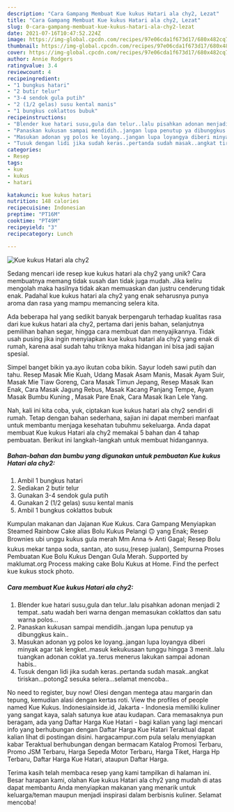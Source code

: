```yaml
---
description: "Cara Gampang Membuat Kue kukus Hatari ala chy2, Lezat"
title: "Cara Gampang Membuat Kue kukus Hatari ala chy2, Lezat"
slug: 0-cara-gampang-membuat-kue-kukus-hatari-ala-chy2-lezat
date: 2021-07-16T10:47:52.224Z
image: https://img-global.cpcdn.com/recipes/97e06cda1f673d17/680x482cq70/kue-kukus-hatari-ala-chy2-foto-resep-utama.jpg
thumbnail: https://img-global.cpcdn.com/recipes/97e06cda1f673d17/680x482cq70/kue-kukus-hatari-ala-chy2-foto-resep-utama.jpg
cover: https://img-global.cpcdn.com/recipes/97e06cda1f673d17/680x482cq70/kue-kukus-hatari-ala-chy2-foto-resep-utama.jpg
author: Annie Rodgers
ratingvalue: 3.4
reviewcount: 4
recipeingredient:
- "1 bungkus hatari"
- "2 butir telur"
- "3-4 sendok gula putih"
- "2 (1/2 gelas) susu kental manis"
- "1 bungkus coklattos bubuk"
recipeinstructions:
- "Blender kue hatari susu,gula dan telur..lalu pisahkan adonan menjadi 2 tempat..satu wadah beri warna dengan memasukan coklattos dan satu warna polos..."
- "Panaskan kukusan sampai mendidih..jangan lupa penutup ya dibunggkus kain.."
- "Masukan adonan yg polos ke loyang..jangan lupa loyangya diberi minyak agar tak lengket..masuk kekukusaan tunggu hingga 3 menit..lalu tuangkan adonan coklat ya..terus menerus lakukan sampai adonan habis.."
- "Tusuk dengan lidi jika sudah keras..pertanda sudah masak..angkat tiriskan...potong2 sesuka selera...selamat mencoba.."
categories:
- Resep
tags:
- kue
- kukus
- hatari

katakunci: kue kukus hatari 
nutrition: 148 calories
recipecuisine: Indonesian
preptime: "PT16M"
cooktime: "PT49M"
recipeyield: "3"
recipecategory: Lunch

---
```



![Kue kukus Hatari ala chy2](https://img-global.cpcdn.com/recipes/97e06cda1f673d17/680x482cq70/kue-kukus-hatari-ala-chy2-foto-resep-utama.jpg)

Sedang mencari ide resep kue kukus hatari ala chy2 yang unik? Cara membuatnya memang tidak susah dan tidak juga mudah. Jika keliru mengolah maka hasilnya tidak akan memuaskan dan justru cenderung tidak enak. Padahal kue kukus hatari ala chy2 yang enak seharusnya punya aroma dan rasa yang mampu memancing selera kita.

Ada beberapa hal yang sedikit banyak berpengaruh terhadap kualitas rasa dari kue kukus hatari ala chy2, pertama dari jenis bahan, selanjutnya pemilihan bahan segar, hingga cara membuat dan menyajikannya. Tidak usah pusing jika ingin menyiapkan kue kukus hatari ala chy2 yang enak di rumah, karena asal sudah tahu triknya maka hidangan ini bisa jadi sajian spesial.

Simpel banget bikin ya.ayo ikutan coba bikin. Sayur lodeh sawi putih dan tahu. Resep Masak Mie Kuah, Udang Masak Asam Manis, Masak Ayam Suir, Masak Mie Tiaw Goreng, Cara Masak Timun Jepang, Resep Masak Ikan Enak, Cara Masak Jagung Rebus, Masak Kacang Panjang Tempe, Ayam Masak Bumbu Kuning , Masak Pare Enak, Cara Masak Ikan Lele Yang.


Nah, kali ini kita coba, yuk, ciptakan kue kukus hatari ala chy2 sendiri di rumah. Tetap dengan bahan sederhana, sajian ini dapat memberi manfaat untuk membantu menjaga kesehatan tubuhmu sekeluarga. Anda dapat membuat Kue kukus Hatari ala chy2 memakai 5 bahan dan 4 tahap pembuatan. Berikut ini langkah-langkah untuk membuat hidangannya.

<!--inarticleads1-->

##### Bahan-bahan dan bumbu yang digunakan untuk pembuatan Kue kukus Hatari ala chy2:

1. Ambil 1 bungkus hatari
1. Sediakan 2 butir telur
1. Gunakan 3-4 sendok gula putih
1. Gunakan 2 (1/2 gelas) susu kental manis
1. Ambil 1 bungkus coklattos bubuk


Kumpulan makanan dan Jajanan Kue Kukus. Cara Gampang Menyiapkan Steamed Rainbow Cake alias Bolu Kukus Pelangi 🙃 yang Enak; Resep Brownies ubi unggu kukus gula merah Mm Anna ☕ Anti Gagal; Resep Bolu kukus mekar tanpa soda, santan, ato susu,(resep jualan), Sempurna Proses Pembuatan Kue Bolu Kukus Dengan Gula Merah. Supported by maklumat.org Process making cake Bolu Kukus at Home. Find the perfect kue kukus stock photo. 

<!--inarticleads2-->

##### Cara membuat Kue kukus Hatari ala chy2:

1. Blender kue hatari susu,gula dan telur..lalu pisahkan adonan menjadi 2 tempat..satu wadah beri warna dengan memasukan coklattos dan satu warna polos...
1. Panaskan kukusan sampai mendidih..jangan lupa penutup ya dibunggkus kain..
1. Masukan adonan yg polos ke loyang..jangan lupa loyangya diberi minyak agar tak lengket..masuk kekukusaan tunggu hingga 3 menit..lalu tuangkan adonan coklat ya..terus menerus lakukan sampai adonan habis..
1. Tusuk dengan lidi jika sudah keras..pertanda sudah masak..angkat tiriskan...potong2 sesuka selera...selamat mencoba..


No need to register, buy now! Olesi dengan mentega atau margarin dan tepung, kemudian alasi dengan kertas roti. View the profiles of people named Kue Kukus. Indonesiainside.id, Jakarta - Indonesia memiliki kuliner yang sangat kaya, salah satunya kue atau kudapan. Cara memasaknya pun beragam, ada yang Daftar Harga Kue Hatari - bagi kalian yang lagi mencari info yang berhubungan dengan Daftar Harga Kue Hatari Teraktual dapat kalian lihat di postingan disini. hargacampur.com pula selalu menyiapkan kabar Teraktual berhubungan dengan bermacam Katalog Promosi Terbaru, Promo JSM Terbaru, Harga Sepeda Motor Terbaru, Harga Tiket, Harga Hp Terbaru, Daftar Harga Kue Hatari, ataupun Daftar Harga. 

Terima kasih telah membaca resep yang kami tampilkan di halaman ini. Besar harapan kami, olahan Kue kukus Hatari ala chy2 yang mudah di atas dapat membantu Anda menyiapkan makanan yang menarik untuk keluarga/teman maupun menjadi inspirasi dalam berbisnis kuliner. Selamat mencoba!
